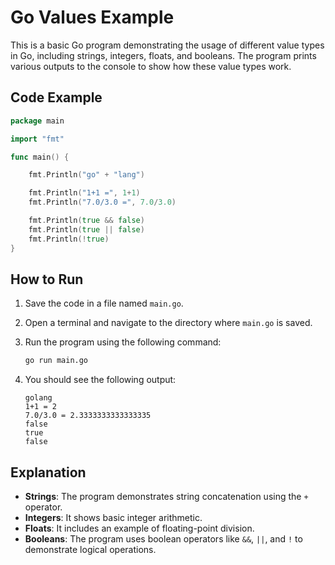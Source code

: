 # Go Values Example

This is a basic Go program demonstrating the usage of different value types in Go, including strings, integers, floats, and booleans. The program prints various outputs to the console to show how these value types work.

## Code Example

```go
package main

import "fmt"

func main() {

    fmt.Println("go" + "lang")

    fmt.Println("1+1 =", 1+1)
    fmt.Println("7.0/3.0 =", 7.0/3.0)

    fmt.Println(true && false)
    fmt.Println(true || false)
    fmt.Println(!true)
}
```

## How to Run

1. Save the code in a file named `main.go`.

2. Open a terminal and navigate to the directory where `main.go` is saved.

3. Run the program using the following command:

   ```bash
   go run main.go
   ```

4. You should see the following output:

   ```
   golang
   1+1 = 2
   7.0/3.0 = 2.3333333333333335
   false
   true
   false
   ```

## Explanation

- **Strings**: The program demonstrates string concatenation using the `+` operator.
- **Integers**: It shows basic integer arithmetic.
- **Floats**: It includes an example of floating-point division.
- **Booleans**: The program uses boolean operators like `&&`, `||`, and `!` to demonstrate logical operations.
